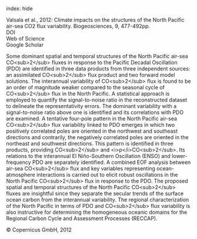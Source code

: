 index: hide

<div class="Citation">

  <div class="Citation-body">
    <div class="Citation-text">Valsala et al., 2012: Climate impacts on the structures of the North Pacific air-sea CO2 flux variability. <span class="Article-journal">Biogeosciences, </span><span class="Article-volume">9, </span>477-492pp.</div>
    <div class="Citation-links">
      <div class="CitationLink" data-href="https://doi.org/10.5194/bg-9-477-2012">
        <div class="CitationLink-icon CitationLink-Doi"></div>
        <div class="CitationLink-text">DOI</div>
      </div>
      <div class="CitationLink" data-href="http://cel.webofknowledge.com/InboundService.do?customersID=atyponcel&smartRedirect=yes&mode=FullRecord&IsProductCode=Yes&product=CEL&Init=Yes&Func=Frame&action=retrieve&SrcApp=literatum&SrcAuth=atyponcel&SID=7CNc3cIRaBKjGbSujFM&UT=WOS:000300229000032">
        <div class="CitationLink-icon CitationLink-Isi"></div>
        <div class="CitationLink-text">Web of Science</div>
      </div>
      <div class="CitationLink" data-href="https://scholar.google.com/scholar?q=10.5194/bg-9-477-2012">
        <div class="CitationLink-icon CitationLink-Scholar"></div>
        <div class="CitationLink-text">Google Scholar</div>
      </div>
    </div>
  </div>
</div>

Some dominant spatial and temporal structures of the North Pacific air-sea CO&lt;sub&gt;2&lt;/sub&gt; fluxes in response to the Pacific Decadal Oscillation (PDO) are identified in three data products from three independent sources: an assimilated CO&lt;sub&gt;2&lt;/sub&gt; flux product and two forward model solutions. The interannual variability of CO&lt;sub&gt;2&lt;/sub&gt; flux is found to be an order of magnitude weaker compared to the seasonal cycle of CO&lt;sub&gt;2&lt;/sub&gt; flux in the North Pacific. A statistical approach is employed to quantify the signal-to-noise ratio in the reconstructed dataset to delineate the representativity errors. The dominant variability with a signal-to-noise ratio above one is identified and its correlations with PDO are examined. A tentative four-pole pattern in the North Pacific air-sea CO&lt;sub&gt;2&lt;/sub&gt; flux variability linked to PDO emerges in which two positively correlated poles are oriented in the northwest and southeast directions and contrarily, the negatively correlated poles are oriented in the northeast and southwest directions. This pattern is identified in three products, providing CO&lt;sub&gt;2&lt;/sub&gt; and &lt;i&gt;p&lt;/i&gt;CO&lt;sub&gt;2&lt;/sub&gt;. Its relations to the interannual El Niño-Southern Oscillation (ENSO) and lower-frequency PDO are separately identified. A combined EOF analysis between air-sea CO&lt;sub&gt;2&lt;/sub&gt; flux and key variables representing ocean-atmosphere interactions is carried out to elicit robust oscillations in the North Pacific CO&lt;sub&gt;2&lt;/sub&gt; flux in response to the PDO. The proposed spatial and temporal structures of the North Pacific CO&lt;sub&gt;2&lt;/sub&gt; fluxes are insightful since they separate the secular trends of the surface ocean carbon from the interannual variability. The regional characterization of the North Pacific in terms of PDO and CO&lt;sub&gt;2&lt;/sub&gt; flux variability is also instructive for determining the homogeneous oceanic domains for the Regional Carbon Cycle and Assessment Processes (RECCAP).

<div class="Citation-copy">
&copy; Copernicus GmbH, 2012
</div>